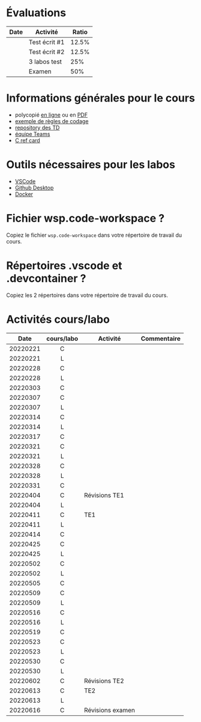 # Évaluations

| Date | Activité | Ratio |
|---|---|---|
| | Test écrit #1 | 12.5% |
|  | Test écrit #2 | 12.5% |
|   | 3 labos test | 25% |
|   | Examen | 50% |

# Informations générales pour le cours

- polycopié [en ligne](https://heig-tin-info.github.io/handout/) ou en [PDF](https://github.com/heig-tin-info/handout/releases/download/v0.2.7/handout.pdf)
- [exemple de règles de codage](https://google.github.io/styleguide/cppguide.html)
- [repository des TD](https://github.com/Info2-TIN-B-2021-2022/TD)
- [équipe Teams]()
- [C ref card](https://github.com/heig-tin-info/refcard)

# Outils nécessaires pour les labos

- [VSCode](https://code.visualstudio.com/download)
- [Github Desktop](https://desktop.github.com/)
- [Docker](https://www.docker.com/products/docker-desktop)

# Fichier wsp.code-workspace ?

Copiez le fichier `wsp.code-workspace` dans votre répertoire de travail du cours.

# Répertoires .vscode et .devcontainer ?

Copiez les 2 répertoires dans votre répertoire de travail du cours.

# Activités cours/labo
| Date | cours/labo | Activité | Commentaire |
|---|:---:|---|---|
| 20220221 | C | | |
| 20220221 | L | | |
| 20220228 | C | | |
| 20220228 | L | | |
| 20220303 | C | | |
| 20220307 | C | | |
| 20220307 | L | | |
| 20220314 | C | | |
| 20220314 | L | | |
| 20220317 | C | | |
| 20220321 | C | | |
| 20220321 | L | | |
| 20220328 | C | | |
| 20220328 | L | | |
| 20220331 | C | | |
| 20220404 | C | Révisions TE1 | |
| 20220404 | L | | |
| 20220411 | C | TE1 | |
| 20220411 | L | | |
| 20220414 | C | | |
| 20220425 | C | | |
| 20220425 | L | | |
| 20220502 | C | | |
| 20220502 | L | | |
| 20220505 | C | | |
| 20220509 | C | | |
| 20220509 | L | | |
| 20220516 | C | | |
| 20220516 | L | | |
| 20220519 | C | | |
| 20220523 | C | | |
| 20220523 | L | | |
| 20220530 | C |  | |
| 20220530 | L | | |
| 20220602 | C | Révisions TE2| |
| 20220613 | C | TE2| |
| 20220613 | L | | |
| 20220616 | C | Révisions examen| |
